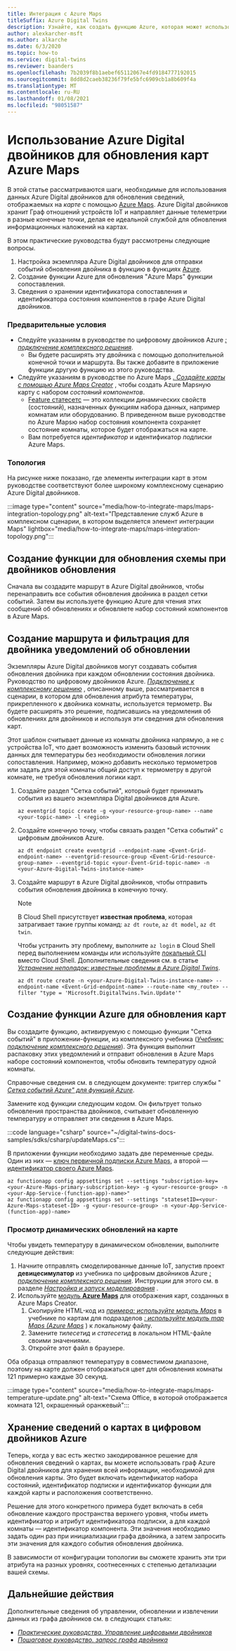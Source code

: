 ```yaml
---
title: Интеграция с Azure Maps
titleSuffix: Azure Digital Twins
description: Узнайте, как создать функцию Azure, которая может использовать двойника Graph и уведомления Azure Digital двойников для обновления карт Azure Maps.
author: alexkarcher-msft
ms.author: alkarche
ms.date: 6/3/2020
ms.topic: how-to
ms.service: digital-twins
ms.reviewer: baanders
ms.openlocfilehash: 7b2039f8b1aebef65112067e4fd9184777192015
ms.sourcegitcommit: 8dd8d2caeb38236f79fe5bfc6909cb1a8b609f4a
ms.translationtype: MT
ms.contentlocale: ru-RU
ms.lasthandoff: 01/08/2021
ms.locfileid: "98051587"
---
```

# <a name="use-azure-digital-twins-to-update-an-azure-maps-indoor-map"></a>Использование Azure Digital двойников для обновления карт Azure Maps

В этой статье рассматриваются шаги, необходимые для использования данных Azure Digital двойников для обновления сведений, отображаемых на *карте* с помощью [Azure Maps](../azure-maps/about-azure-maps.md). Azure Digital двойников хранит Граф отношений устройств IoT и направляет данные телеметрии в разные конечные точки, делая ее идеальной службой для обновления информационных наложений на картах.

В этом практические руководства будут рассмотрены следующие вопросы.

1. Настройка экземпляра Azure Digital двойников для отправки событий обновления двойника в функцию в функциях [Azure](../azure-functions/functions-overview.md).
2. Создание функции Azure для обновления "Azure Maps" функции сопоставления.
3. Сведения о хранении идентификатора сопоставления и идентификатора состояния компонентов в графе Azure Digital двойников.

### <a name="prerequisites"></a>Предварительные условия

* Следуйте указаниям в руководстве по цифровому двойников Azure [*: подключение комплексного решения*](./tutorial-end-to-end.md).
    * Вы будете расширять эту двойника с помощью дополнительной конечной точки и маршрута. Вы также добавите в приложение функции другую функцию из этого руководства. 
* Следуйте указаниям в руководстве по Azure Maps [*. Создайте карты с помощью Azure Maps Creator*](../azure-maps/tutorial-creator-indoor-maps.md) , чтобы создать Azure Mapsную карту с набором *состояний компонентов*.
    * [Feature статесетс](../azure-maps/creator-indoor-maps.md#feature-statesets) — это коллекции динамических свойств (состояний), назначенных функциям набора данных, например комнатам или оборудованию. В приведенном выше руководстве по Azure Mapsю набор состояния компонента сохраняет состояние комнаты, которое будет отображаться на карте.
    * Вам потребуется *идентификатор* и идентификатор *подписки* Azure Maps.

### <a name="topology"></a>Топология

На рисунке ниже показано, где элементы интеграции карт в этом руководстве соответствуют более широкому комплексному сценарию Azure Digital двойников.

:::image type="content" source="media/how-to-integrate-maps/maps-integration-topology.png" alt-text="Представление служб Azure в комплексном сценарии, в котором выделяется элемент интеграции Maps" lightbox="media/how-to-integrate-maps/maps-integration-topology.png":::

## <a name="create-a-function-to-update-a-map-when-twins-update"></a>Создание функции для обновления схемы при двойников обновления

Сначала вы создадите маршрут в Azure Digital двойников, чтобы перенаправить все события обновления двойника в раздел сетки событий. Затем вы используете функцию Azure для чтения этих сообщений об обновлениях и обновляете набор состояний компонентов в Azure Maps. 

## <a name="create-a-route-and-filter-to-twin-update-notifications"></a>Создание маршрута и фильтрация для двойника уведомлений об обновлении

Экземпляры Azure Digital двойников могут создавать события обновления двойника при каждом обновлении состояния двойника. Руководство по цифровому двойников Azure. [*Подключение к комплексному решению*](./tutorial-end-to-end.md) , описанному выше, рассматривается в сценарии, в котором для обновления атрибута температуры, прикрепленного к двойника комнаты, используется термометр. Вы будете расширять это решение, подписавшись на уведомления об обновлениях для двойников и используя эти сведения для обновления карт.

Этот шаблон считывает данные из комнаты двойника напрямую, а не с устройства IoT, что дает возможность изменить базовый источник данных для температуры без необходимости обновления логики сопоставления. Например, можно добавить несколько термометров или задать для этой комнаты общий доступ к термометру в другой комнате, не требуя обновления логики карт.

1. Создайте раздел "Сетка событий", который будет принимать события из вашего экземпляра Digital двойников для Azure.
    ```azurecli-interactive
    az eventgrid topic create -g <your-resource-group-name> --name <your-topic-name> -l <region>
    ```

2. Создайте конечную точку, чтобы связать раздел "Сетка событий" с цифровым двойников Azure.
    ```azurecli-interactive
    az dt endpoint create eventgrid --endpoint-name <Event-Grid-endpoint-name> --eventgrid-resource-group <Event-Grid-resource-group-name> --eventgrid-topic <your-Event-Grid-topic-name> -n <your-Azure-Digital-Twins-instance-name>
    ```

3. Создайте маршрут в Azure Digital двойников, чтобы отправить события обновления двойника в конечную точку.

    >[!NOTE]
    >В Cloud Shell присутствует **известная проблема**, которая затрагивает такие группы команд: `az dt route`, `az dt model`, `az dt twin`.
    >
    >Чтобы устранить эту проблему, выполните `az login` в Cloud Shell перед выполнением команды или используйте [локальный CLI](/cli/azure/install-azure-cli?view=azure-cli-latest&preserve-view=true) вместо Cloud Shell. Дополнительные сведения см. в статье [*Устранение неполадок: известные проблемы в Azure Digital Twins*](troubleshoot-known-issues.md#400-client-error-bad-request-in-cloud-shell).

    ```azurecli-interactive
    az dt route create -n <your-Azure-Digital-Twins-instance-name> --endpoint-name <Event-Grid-endpoint-name> --route-name <my_route> --filter "type = 'Microsoft.DigitalTwins.Twin.Update'"
    ```

## <a name="create-an-azure-function-to-update-maps"></a>Создание функции Azure для обновления карт

Вы создадите функцию, активируемую с помощью функции "Сетка событий" в приложении-функции, из комплексного учебника ([*Учебник: подключение комплексного решения*](./tutorial-end-to-end.md)). Эта функция выполнит распаковку этих уведомлений и отправит обновления в Azure Maps наборе состояний компонентов, чтобы обновить температуру одной комнаты. 

Справочные сведения см. в следующем документе: триггер службы " [*Сетка событий Azure" для функций Azure*](../azure-functions/functions-bindings-event-grid-trigger.md).

Замените код функции следующим кодом. Он фильтрует только обновления пространства двойников, считывает обновленную температуру и отправляет эти сведения в Azure Maps.

:::code language="csharp" source="~/digital-twins-docs-samples/sdks/csharp/updateMaps.cs":::

В приложении функции необходимо задать две переменные среды. Один из них — [ключ первичной подписки Azure Maps](../azure-maps/quick-demo-map-app.md#get-the-primary-key-for-your-account), а второй — [идентификатор своего Azure Maps](../azure-maps/tutorial-creator-indoor-maps.md#create-a-feature-stateset).

```azurecli-interactive
az functionapp config appsettings set --settings "subscription-key=<your-Azure-Maps-primary-subscription-key> -g <your-resource-group> -n <your-App-Service-(function-app)-name>"
az functionapp config appsettings set --settings "statesetID=<your-Azure-Maps-stateset-ID> -g <your-resource-group> -n <your-App-Service-(function-app)-name>
```

### <a name="view-live-updates-on-your-map"></a>Просмотр динамических обновлений на карте

Чтобы увидеть температуру в динамическом обновлении, выполните следующие действия:

1. Начните отправлять смоделированные данные IoT, запустив проект **девицесимулатор** из учебника по цифровым двойников Azure [*: подключение комплексного решения*](tutorial-end-to-end.md). Инструкции для этого см. в разделе [*Настройка и запуск моделирования*](././tutorial-end-to-end.md#configure-and-run-the-simulation) .
2. Используйте [модуль **Azure Maps**](../azure-maps/how-to-use-indoor-module.md) для отображения карт, созданных в Azure Maps Creator.
    1. Скопируйте HTML-код из [*примера: используйте модуль Maps*](../azure-maps/how-to-use-indoor-module.md#example-use-the-indoor-maps-module) в учебнике по картам для подразделов [*: используйте модуль map Maps (Azure Maps*](../azure-maps/how-to-use-indoor-module.md) ) к локальному файлу.
    1. Замените *тилесетид* и *статесетид* в локальном HTML-файле своими значениями.
    1. Откройте этот файл в браузере.

Оба образца отправляют температуру в совместимом диапазоне, поэтому на карте должен отображаться цвет для обновления комнаты 121 примерно каждые 30 секунд.

:::image type="content" source="media/how-to-integrate-maps/maps-temperature-update.png" alt-text="Схема Office, в которой отображается комната 121, окрашенный оранжевый":::

## <a name="store-your-maps-information-in-azure-digital-twins"></a>Хранение сведений о картах в цифровом двойников Azure

Теперь, когда у вас есть жестко закодированное решение для обновления сведений о картах, вы можете использовать граф Azure Digital двойников для хранения всей информации, необходимой для обновления карты. Это будет включать идентификатор набора состояний, идентификатор подписки и идентификатор функции для каждой карты и расположения соответственно. 

Решение для этого конкретного примера будет включать в себя обновление каждого пространства верхнего уровня, чтобы иметь идентификатор и атрибут идентификатора подписки, а для каждой комнаты — идентификатор компонента. Эти значения необходимо задать один раз при инициализации графа двойника, а затем запросить эти значения для каждого события обновления двойника.

В зависимости от конфигурации топологии вы сможете хранить эти три атрибута на разных уровнях, соотнесенных с степенью детализации вашей схемы.

## <a name="next-steps"></a>Дальнейшие действия

Дополнительные сведения об управлении, обновлении и извлечении данных из графа двойников см. в следующих статьях:

* [*Практические руководства. Управление цифровыми двойников*](./how-to-manage-twin.md)
* [*Пошаговое руководство. запрос графа двойника*](./how-to-query-graph.md)
